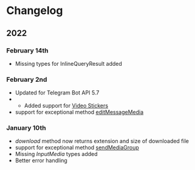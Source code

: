 # Changelog

## 2022

### February 14th

+ Missing types for InlineQueryResult added

### February 2nd

+ Updated for Telegram Bot API 5.7
+  + Added support for [Video Stickers](https://telegram.org/blog/video-stickers-better-reactions>)
+ support for exceptional method [editMessageMedia](https://github.com/botocrats/telegram/issues/1)

### January 10th

+ _download_ method now returns extension and size of downloaded file
+ support for exceptional method [sendMediaGroup](https://github.com/botocrats/telegram/issues/1)
+ Missing _InputMedia_ types added
+ Better error handling
